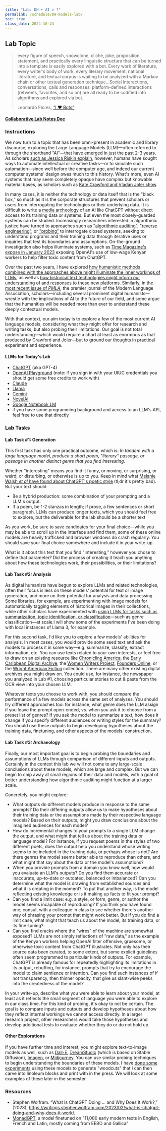 ```yaml
---
title: "Lab: DH + AI = ?"
permalink: /schedule/09-models-lab/
toc: true
class_date: 2024-10-24
---
```


## Lab Topic

> every figure of speech, snowclone, cliché, joke, proposition, statement, and practically every linguistic structure that can be turned into a template is easily explored with a bot. Every work of literature, every writer’s body of work, every literary movement, national literature, and textual corpus is waiting to be analyzed with a Markov chain or other textual generation technique…Social interactions, conversations, calls and responses, platform-defined  interactions (retweets, favorites, and so on) are all ready to be codified into algorithms and explored via bot.
> 
> Leonardo Flores, ["I ♥ Bots"](http://iloveepoetry.org/?p=11221)

#### [Collaborative Lab Notes Doc](https://docs.google.com/document/d/1J8I3zl-dVjJ80KMspLQ3sLsAHf-Wn4l7pl00xrYU9A0/edit?usp=sharing)

### Instructions

We now turn to a topic that has been omni-present in academic and library discourse, exploring the Large Language Models (LLM)—often referred to through the shorthand "AI"—that have emerged in just the past 2-3 years. As scholars [such as Jessica Riskin explain](https://publicdomainreview.org/essay/frolicsome-engines-the-long-prehistory-of-artificial-intelligence), however, humans have sought ways to automate intellectual or creative tasks—or to simulate such automation—since well before the computer age, and indeed our current computer systems' design owes much to this history. What's more, even AI systems that may seem completely opaque have complex but knowable material bases, as scholars such as [Kate Crawford and Vladan Joler show](https://anatomyof.ai/). 

In many cases, it is neither the technology or data itself that is the "black box," so much as it is the corporate structures that prevent scholars or users from interrogating the technologies or their underlying data. It is difficult to write a [media archeology](http://www.digitalhumanities.org/dhq/vol/15/4/000578/000578.html) of an AI like ChatGPT without direct access to its training data or systems. But even the most closely-guarded systems can be studied. Increasingly researchers interested in algorithmic justice have turned to approaches such as ["algorithmic auditing"](https://personalization.ccs.neu.edu/), ["reverse engineering"](https://arxiv.org/abs/1711.01768), or ["probing"](https://thegradient.pub/othello/) to interrogate closed systems, seeking to understand programs and their training data through iterative uses or inquiries that test its boundaries and assumptions. On-the-ground investigation also helps illuminate systems, such as [Time Magazine's expose in January 2023](https://time.com/6247678/openai-chatgpt-kenya-workers/) exposing OpenAI's use of low-wage Kenyan workers to help filter toxic content from ChatGPT. 

Over the past two years, I have explored [how humanistic methods combined with the approaches above might illuminate the inner workings of LLMs](https://ryancordell.org/research/aibibliography/), as well as [how historical text technologies might inform our understanding of and responses to these new platforms](https://ryancordell.org/research/scissors-paste-LLMs). Similarly, in the [most recent issue of _PMLA_](https://www.cambridge.org/core/journals/pmla/issue/48199E7E125C2966167AB2934310A464), the premier journal of the Modern Language Association, scholars—including several prominent digital humanists—wrestle with the implications of AI to the future of our field, and some argue that the humanities will be needed more than ever to understand these deeply contextual models.

With that context, our aim today is to explore a few of the most current AI language models, considering what they might offer for research and writing tasks, but also probing their limitations. Our goal is not total understanding—which would require a chart at least as enormous as that produced by Crawford and Joler—but to ground our thoughts in practical experiment and experience.

#### LLMs for Today's Lab

+ [ChatGPT](https://chatgpt.com) (aka GPT-4)
+ [OpenAI Playground](https://platform.openai.com/playground/chat?models=gpt-4o) (note: if you sign in with your UIUC credentials you should get some free credits to work with)
+ [Claude](https://claude.ai)
+ [Llama](https://www.llama.com)
+ [Gemini](https://gemini.google.com)
+ [NovelAI](https://novelai.net)
+ [Google Notebook LM](https://notebooklm.google.com)
+ if you have some programming background and access to an LLM's API, feel free to use that directly

### Lab Tasks

#### Lab Task #1: Generation

This first task has only one practical outcome, which is: _In tandem with a large language model, produce a short poem, "literary" passage, or passage in another distinct genre that you find interesting._ 

Whether "interesting" means you find it funny, or moving, or surprising, or weird, or disturbing, or otherwise is up to you. Keep in mind what [Melanie Walsh _et al_ have found about ChatGPT's poetic style](https://arxiv.org/abs/2410.15299) (tl;dr it's pretty bad). But your text should:

+ Be a hybrid production: some combination of your prompting and a LLM's output. 
+ If a poem, be 1-2 stanzas in length; if prose, a few sentences or short paragraph. LLMs can produce longer texts, which you should feel free to explore, but the deliverable for the lab should be a shorter text

As you work, be sure to save candidates for your final choice—while you may be able to scroll up in the interface and find them, some of these online models are heavily trafficked and browser windows do crash regularly. You should save your final choice somewhere and include it in your write-up.

What is it about this text that you find "interesting," however you chose to define that parameter? Did the process of creating it teach you anything about how these technologies work, their possibilities, or their limitations?


#### Lab Task #2: Analysis

As digital humanists have begun to explore LLMs and related technologies, often their focus is less on these models' potential for text or image generation, and more on their potential for analysis and data processing. Some libraries, for example, are experimenting with image models for automatically tagging elements of historical images in their collections, while other scholars have experimented with [using LLMs for tasks such as summarization, topic identification, or classification](https://ryancordell.org/research/scissors-paste-LLMs)—such as genre classification—at scale.I will show some of the experiments I've been doing with local instances of Llama 3, for example. 

For this second task, I'd like you to explore a few models' abilities for analysis. In most cases, you would provide some seed text and ask the models to process it in some way—e.g. summarize, classify, extract information, etc. You can use texts related to your own interests, or feel free to draw on an existing resource like [Chronicling America](https://chroniclingamerica.loc.gov), the [Early Caribbean Digital Archive](https://ecda.northeastern.edu), the [Women Writers Project](https://wwp.northeastern.edu), [Founders Online](https://founders.archives.gov), or the [Wright American Fiction](https://webapp1.dlib.indiana.edu/TEIgeneral/welcome.do?brand=wright) collection. There are many other existing digital archives you might draw on. You could use, for instance, the newspaper you analyzed in Lab #1, choosing particular stories to cut & paste from the OCR view into your chosen LLM. 

Whatever texts you choose to work with, you should compare the performance of a few models across the same set of analyses. You should try different approaches too: for instance, what genre does the LLM assign if you leave the prompt open-ended, vs. when you ask it to choose from a preset list of genres? If you ask the model to summarize a text, how does it change if you specify different audiences or writing styles for the summary? You should use these outputs to begin developing hypotheses about the training data, finetuning, and other aspects of the models' construction.

#### Lab Task #3: Archaeology

Finally, our most important goal is to begin probing the boundaries and assumptions of LLMs through comparison of different inputs and outputs. Certainly in the context this lab we will not come to any large-scale conclusions about these models, which are large and complex. But we can begin to chip away at small regions of their data and models, with a goal of better understanding how algorithmic auditing might function at a larger scale.

Concretely, you might explore:

+ What outputs do different models produce in response to the same prompts? Do their differing outputs allow us to make hypotheses about their training data or the assumptions made by their respective language models? Based on their outputs, might you draw conclusions about the imagined audiences for each model?
+ How do incremental changes to your prompts to a single LLM change the output, and what might that tell us about the training data or language model? For instance, if you request poems in the styles of two different poets, does the output help you understand whose writing seems to be included in the training data, or perhaps whose is not? Are there genres the model seems better able to reproduce than others, and what might that say about the data or the model's assumptions?
+ When you provide prompts from a domain you know well, how would you evaluate an LLM's outputs? Do you find them accurate or inaccurate, up-to-date or outdated, balanced or imbalanced? Can you determine what the model is drawing from established sources and what it is creating in the moment? To put that another way, is the model reflecting existing knowledge or is it making up facts to fit your prompt?
+ Can you find a limit case: e.g. a style, or form, genre, or author the model seems incapable of reproducing? If you think you have found one, consult with a colleague in class to see whether there's another way of phrasing your prompt that might work better. But if you do find a limit case, what might that teach us about the model, its training data, or its fine-tuning?
+ Can you find cracks where the "wires" of the machine are somewhat exposed? LLMs are not simply reflections of "raw data," as the example of the Kenyan workers helping OpenAI filter offensive, gruesome, or otherwise toxic content from ChatGPT illustrates. Not only has their source data been curated, to some extent, but some explicit guidelines often seem programmed to particular kinds of outputs. For example, ChatGPT is already famous for repeatedly highlighting its limitations in its output, rebuffing, for instance, prompts that try to encourage the model to claim sentience or intention. Can you find such instances of if not transparency, then thinner opacity, that give us slant-wise peeks into the createdness of the model?

In your write-up, describe what you were able to learn about your model, at least as it reflects the small segment of language you were able to explore in our class time. For this kind of probing, it's okay to not be certain. The goal is to compare inputs and outputs and develop hypotheses about how they reflect internal workings we cannot access directly. In a larger research project, other researchers would take those hypotheses and develop additional tests to evaluate whether they do or do not hold up.

#### Other Explorations

If you have further time and interest, you might explore text-to-image models as well, such as [Dall-E](https://openai.com/index/dall-e-3/), [DreamStudio](https://beta.dreamstudio.ai/) (which is based on Stable Diffusion), [Imagen](https://imagen.research.google/), or [Midjourney](https://midjourney.com/home/). You can use similar probing techniques to begin understanding the boundaries of these models. I have [done some experiments](https://twitter.com/ryancordell/status/1575539450041733120?s=20&t=W8BkArDCrPxvtDVr6Lrv5Q) using these models to generate "woodcuts" that I can then carve into linoleum blocks and print with in the press. We will look at some examples of these later in the semester.
 
### Resources

+ Stephen Wolfram. “What Is ChatGPT Doing … and Why Does It Work?,” (2023), <https://writings.stephenwolfram.com/2023/02/what-is-chatgpt-doing-and-why-does-it-work/>.
+ [MonadGPT](https://huggingface.co/spaces/Pclanglais/MonadGPT), a model finetuned on "11,000 early modern texts in English, French and Latin, mostly coming from EEBO and Gallica"


